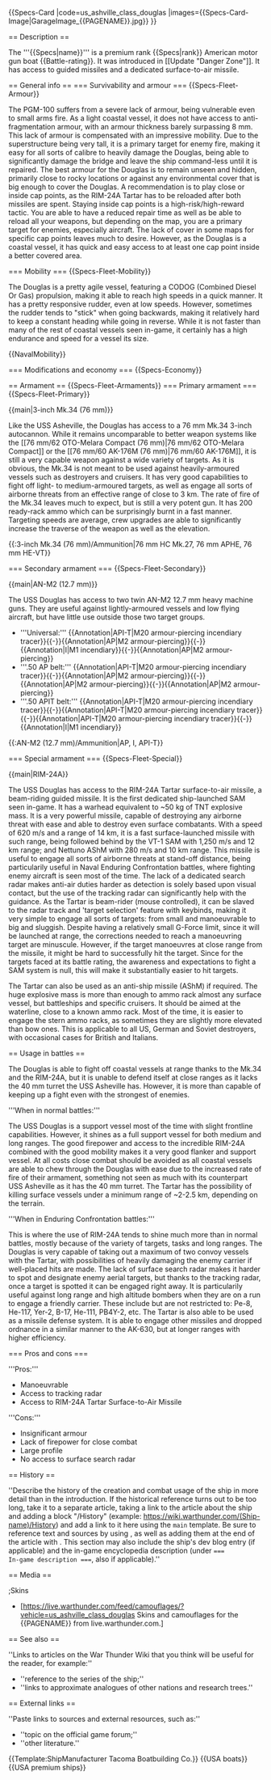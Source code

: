 {{Specs-Card
|code=us_ashville_class_douglas
|images={{Specs-Card-Image|GarageImage_{{PAGENAME}}.jpg}}
}}

== Description ==
<!-- ''In the first part of the description, cover the history of the ship's creation and military application. In the second part, tell the reader about using this ship in the game. Add a screenshot: if a beginner player has a hard time remembering vehicles by name, a picture will help them identify the ship in question.'' -->
The '''{{Specs|name}}''' is a premium rank {{Specs|rank}} American motor gun boat {{Battle-rating}}. It was introduced in [[Update "Danger Zone"]]. It has access to guided missiles and a dedicated surface-to-air missile. 

== General info ==
=== Survivability and armour ===
{{Specs-Fleet-Armour}}
<!-- ''Talk about the vehicle's armour. Note the most well-defended and most vulnerable zones, e.g. the ammo magazine. Evaluate the composition of components and assemblies responsible for movement and manoeuvrability. Evaluate the survivability of the primary and secondary armaments separately. Don't forget to mention the size of the crew, which plays an important role in fleet mechanics. Save tips on preserving survivability for the "Usage in battles" section. If necessary, use a graphical template to show the most well-protected or most vulnerable points in the armour.'' -->
The PGM-100 suffers from a severe lack of armour, being vulnerable even to small arms fire. As a light coastal vessel, it does not have access to anti-fragmentation armour, with an armour thickness barely surpassing 8 mm. This lack of armour is compensated with an impressive mobility. Due to the superstructure being very tall, it is a primary target for enemy fire, making it easy for all sorts of calibre to heavily damage the Douglas, being able to significantly damage the bridge and leave the ship command-less until it is repaired. The best armour for the Douglas is to remain unseen and hidden, primarily close to rocky locations or against any environmental cover that is big enough to cover the Douglas. A recommendation is to play close or inside cap points, as the RIM-24A Tartar has to be reloaded after both missiles are spent. Staying inside cap points is a high-risk/high-reward tactic. You are able to have a reduced repair time as well as be able to reload all your weapons, but depending on the map, you are a primary target for enemies, especially aircraft. The lack of cover in some maps for specific cap points leaves much to desire. However, as the Douglas is a coastal vessel, it has quick and easy access to at least one cap point inside a better covered area.

=== Mobility ===
{{Specs-Fleet-Mobility}}
<!-- ''Write about the ship's mobility. Evaluate its power and manoeuvrability, rudder rerouting speed, stopping speed at full tilt, with its maximum forward and reverse speed.'' -->
The Douglas is a pretty agile vessel, featuring a CODOG (Combined Diesel Or Gas) propulsion, making it able to reach high speeds in a quick manner. It has a pretty responsive rudder, even at low speeds. However, sometimes the rudder tends to "stick" when going backwards, making it relatively hard to keep a constant heading while going in reverse. While it is not faster than many of the rest of coastal vessels seen in-game, it certainly has a high endurance and speed for a vessel its size. 

{{NavalMobility}}

=== Modifications and economy ===
{{Specs-Economy}}

== Armament ==
{{Specs-Fleet-Armaments}}
=== Primary armament ===
{{Specs-Fleet-Primary}}
<!-- ''Provide information about the characteristics of the primary armament. Evaluate their efficacy in battle based on their reload speed, ballistics and the capacity of their shells. Add a link to the main article about the weapon: <code><nowiki>{{main|Weapon name (calibre)}}</nowiki></code>. Broadly describe the ammunition available for the primary armament, and provide recommendations on how to use it and which ammunition to choose.'' -->
{{main|3-inch Mk.34 (76 mm)}}

Like the USS Asheville, the Douglas has access to a 76 mm Mk.34 3-inch autocannon. While it remains uncomparable to better weapon systems like the [[76 mm/62 OTO-Melara Compact (76 mm)|76 mm/62 OTO-Melara Compact]] or the [[76 mm/60 AK-176M (76 mm)|76 mm/60 AK-176M]], it is still a very capable weapon against a wide variety of targets. As it is obvious, the Mk.34 is not meant to be used against heavily-armoured vessels such as destroyers and cruisers. It has very good capabilities to fight off light- to medium-armoured targets, as well as engage all sorts of airborne threats from an effective range of close to 3 km. The rate of fire of the Mk.34 leaves much to expect, but is still a very potent gun. It has 200 ready-rack ammo which can be surprisingly burnt in a fast manner. Targeting speeds are average, crew upgrades are able to significantly increase the traverse of the weapon as well as the elevation.

{{:3-inch Mk.34 (76 mm)/Ammunition|76 mm HC Mk.27, 76 mm APHE, 76 mm HE-VT}}

=== Secondary armament ===
{{Specs-Fleet-Secondary}}
<!-- ''Some ships are fitted with weapons of various calibres. Secondary armaments are defined as weapons chosen with the control <code>Select secondary weapon</code>. Evaluate the secondary armaments and give advice on how to use them. Describe the ammunition available for the secondary armament. Provide recommendations on how to use them and which ammunition to choose. Remember that any anti-air armament, even heavy calibre weapons, belong in the next section. If there is no secondary armament, remove this section.'' -->
{{main|AN-M2 (12.7 mm)}}

The USS Douglas has access to two twin AN-M2 12.7 mm heavy machine guns. They are useful against lightly-armoured vessels and low flying aircraft, but have little use outside those two target groups.

* '''Universal:''' {{Annotation|API-T|M20 armour-piercing incendiary tracer}}{{-}}{{Annotation|AP|M2 armour-piercing}}{{-}}{{Annotation|I|M1 incendiary}}{{-}}{{Annotation|AP|M2 armour-piercing}}
* '''.50 AP belt:''' {{Annotation|API-T|M20 armour-piercing incendiary tracer}}{{-}}{{Annotation|AP|M2 armour-piercing}}{{-}}{{Annotation|AP|M2 armour-piercing}}{{-}}{{Annotation|AP|M2 armour-piercing}}
* '''.50 APIT belt:''' {{Annotation|API-T|M20 armour-piercing incendiary tracer}}{{-}}{{Annotation|API-T|M20 armour-piercing incendiary tracer}}{{-}}{{Annotation|API-T|M20 armour-piercing incendiary tracer}}{{-}}{{Annotation|I|M1 incendiary}}

{{:AN-M2 (12.7 mm)/Ammunition|AP, I, API-T}}

=== Special armament ===
{{Specs-Fleet-Special}}
<!-- ''Mortars, rocket launchers and missiles are also effective in skilled hands and can take an off-guard opponent by surprise. Evaluate the ammunition of this type of armament and rate its performance in combat. If there are no special armaments, remove this section.'' -->
{{main|RIM-24A}}

The USS Douglas has access to the RIM-24A Tartar surface-to-air missile, a beam-riding guided missile. It is the first dedicated ship-launched SAM seen in-game. It has a warhead equivalent to ~50 kg of TNT explosive mass. It is a very powerful missile, capable of destroying any airborne threat with ease and able to destroy even surface combatants. With a speed of 620 m/s and a range of 14 km, it is a fast surface-launched missile with such range, being followed behind by the VT-1 SAM with 1,250 m/s and 12 km range; and Nettuno AShM with 280 m/s and 10 km range. This missile is useful to engage all sorts of airborne threats at stand-off distance, being particularily useful in Naval Enduring Confrontation battles, where fighting enemy aircraft is seen most of the time. The lack of a dedicated search radar makes anti-air duties harder as detection is solely based upon visual contact, but the use of the tracking radar can significantly help with the guidance. As the Tartar is beam-rider (mouse controlled), it can be slaved to the radar track and 'target selection' feature with keybinds, making it very simple to engage all sorts of targets: from small and manoeuvrable to big and sluggish. Despite having a relatively small G-Force limit, since it will be launched at range, the corrections needed to reach a manoeuvring target are minuscule. However, if the target manoeuvres at close range from the missile, it might be hard to successfully hit the target. Since for the targets faced at its battle rating, the awareness and expectations to fight a SAM system is null, this will make it substantially easier to hit targets.

The Tartar can also be used as an anti-ship missile (AShM) if required. The huge explosive mass is more than enough to ammo rack almost any surface vessel, but battleships and specific cruisers. It should be aimed at the waterline, close to a known ammo rack. Most of the time, it is easier to engage the stern ammo racks, as sometimes they are slightly more elevated than bow ones. This is applicable to all US, German and Soviet destroyers, with occasional cases for British and Italians.

== Usage in battles ==
<!-- ''Describe the technique of using this ship, the characteristics of her use in a team and tips on strategy. Abstain from writing an entire guide – don't try to provide a single point of view, but give the reader food for thought. Talk about the most dangerous opponents for this vehicle and provide recommendations on fighting them. If necessary, note the specifics of playing with this vehicle in various modes (AB, RB, SB).'' -->
The Douglas is able to fight off coastal vessels at range thanks to the Mk.34 and the RIM-24A, but it is unable to defend itself at close ranges as it lacks the 40 mm turret the USS Asheville has. However, it is more than capable of keeping up a fight even with the strongest of enemies.

'''When in normal battles:'''

The USS Douglas is a support vessel most of the time with slight frontline capabilities. However, it shines as a full support vessel for both medium and long ranges. The good firepower and access to the incredible RIM-24A combined with the good mobility makes it a very good flanker and support vessel. At all costs close combat should be avoided as all coastal vessels are able to chew through the Douglas with ease due to the increased rate of fire of their armament, something not seen as much with its counterpart USS Asheville as it has the 40 mm turret. The Tartar has the possibility of killing surface vessels under a minimum range of ~2-2.5 km, depending on the terrain. 

'''When in Enduring Confrontation battles:'''

This is where the use of RIM-24A tends to shine much more than in normal battles, mostly because of the variety of targets, tasks and long ranges. The Douglas is very capable of taking out a maximum of two convoy vessels with the Tartar, with possibilities of heavily damaging the enemy carrier if well-placed hits are made. The lack of surface search radar makes it harder to spot and designate enemy aerial targets, but thanks to the tracking radar, once a target is spotted it can be engaged right away. It is particularily useful against long range and high altitude bombers when they are on a run to engage a friendly carrier. These include but are not restricted to: Pe-8, He-117, Yer-2, B-17, He-111, PB4Y-2, etc. The Tartar is also able to be used as a missile defense system. It is able to engage other missiles and dropped ordnance in a similar manner to the AK-630, but at longer ranges with higher efficiency.

=== Pros and cons ===
<!-- ''Summarise and briefly evaluate the vehicle in terms of its characteristics and combat effectiveness. Mark its pros and cons in the bulleted list. Try not to use more than 6 points for each of the characteristics. Avoid using categorical definitions such as "bad", "good" and the like - use substitutions with softer forms such as "inadequate" and "effective".'' -->
'''Pros:'''

* Manoeuvrable
* Access to tracking radar
* Access to RIM-24A Tartar Surface-to-Air Missile

'''Cons:'''

* Insignificant armour
* Lack of firepower for close combat
* Large profile
* No access to surface search radar

== History ==
<!-- ''Describe the history of the creation and combat usage of the ship in more detail than in the introduction. If the historical reference turns out to be too long, take it to a separate article, taking a link to the article about the ship and adding a block "/History" (example: <nowiki>https://wiki.warthunder.com/(Ship-name)/History</nowiki>) and add a link to it here using the <code>main</code> template. Be sure to reference text and sources by using <code><nowiki><ref></ref></nowiki></code>, as well as adding them at the end of the article with <code><nowiki><references /></nowiki></code>. This section may also include the ship's dev blog entry (if applicable) and the in-game encyclopedia description (under <code><nowiki>=== In-game description ===</nowiki></code>, also if applicable).'' -->
''Describe the history of the creation and combat usage of the ship in more detail than in the introduction. If the historical reference turns out to be too long, take it to a separate article, taking a link to the article about the ship and adding a block "/History" (example: <nowiki>https://wiki.warthunder.com/(Ship-name)/History</nowiki>) and add a link to it here using the <code>main</code> template. Be sure to reference text and sources by using <code><nowiki><ref></ref></nowiki></code>, as well as adding them at the end of the article with <code><nowiki><references /></nowiki></code>. This section may also include the ship's dev blog entry (if applicable) and the in-game encyclopedia description (under <code><nowiki>=== In-game description ===</nowiki></code>, also if applicable).''

== Media ==
<!-- ''Excellent additions to the article would be video guides, screenshots from the game, and photos.'' -->

;Skins

* [https://live.warthunder.com/feed/camouflages/?vehicle=us_ashville_class_douglas Skins and camouflages for the {{PAGENAME}} from live.warthunder.com.]

== See also ==
<!-- ''Links to articles on the War Thunder Wiki that you think will be useful for the reader, for example:''
* ''reference to the series of the ship;''
* ''links to approximate analogues of other nations and research trees.'' -->
''Links to articles on the War Thunder Wiki that you think will be useful for the reader, for example:''

* ''reference to the series of the ship;''
* ''links to approximate analogues of other nations and research trees.''

== External links ==
<!-- ''Paste links to sources and external resources, such as:''
* ''topic on the official game forum;''
* ''other literature.'' -->
''Paste links to sources and external resources, such as:''

* ''topic on the official game forum;''
* ''other literature.''

{{Template:ShipManufacturer Tacoma Boatbuilding Co.}}
{{USA boats}}
{{USA premium ships}}